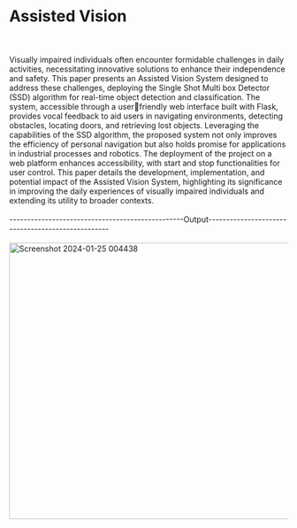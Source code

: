 # Assisted Vision
<br><br>
Visually impaired individuals often encounter formidable challenges in daily activities, necessitating innovative solutions to enhance their independence and safety. This paper presents an Assisted Vision System designed to address these challenges, deploying the Single Shot Multi box Detector (SSD) algorithm for real-time object detection and 
classification. The system, accessible through a userfriendly web interface built with Flask, provides vocal feedback to aid users in navigating environments, detecting obstacles, locating doors, and retrieving lost objects. Leveraging the capabilities of the SSD algorithm, the proposed system not only improves the efficiency of personal navigation but also holds promise for applications in industrial processes and robotics. The deployment of the project on a web platform enhances accessibility, with start and stop functionalities for user control. This paper details the development, 
implementation, and potential impact of the Assisted Vision System, highlighting its significance in improving the daily experiences of visually impaired individuals and extending its utility to broader contexts.
<br><br>
-------------------------------------------------Output--------------------------------------------------
<br><br>
<img height="500" width="1000" alt="Screenshot 2024-01-25 004438" src="https://github.com/shubhamkushwaha133/ASSISTED-VISION/assets/110382194/95bf143d-c223-42cc-b0f2-a99ffcb54501">
